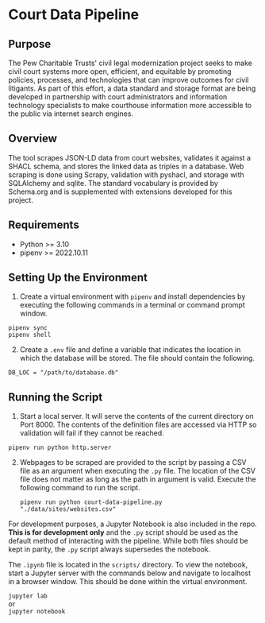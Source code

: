 # Court Data Pipeline

## Purpose

The Pew Charitable Trusts' civil legal modernization project seeks to make civil court systems more open, efficient, and equitable by promoting policies, processes, and technologies that can improve outcomes for civil litigants. As part of this effort, a data standard and storage format are being developed in partnership with court administrators and information technology specialists to make courthouse information more accessible to the public via internet search engines.

## Overview

The tool scrapes JSON-LD data from court websites, validates it against a SHACL schema, and stores the linked data as triples in a database. Web scraping is done using Scrapy, validation with pyshacl, and storage with SQLAlchemy and sqlite. The standard vocabulary is provided by Schema.org and is supplemented with extensions developed for this project.

## Requirements
- Python >= 3.10
- pipenv >= 2022.10.11


## Setting Up the Environment

1. Create a virtual environment with `pipenv` and install dependencies by executing the following commands in a terminal or command prompt window.
   
  `pipenv sync`  
  `pipenv shell`
  
2. Create a `.env` file and define a variable that indicates the location in which the database will be stored. The file should contain the following.

```
DB_LOC = "/path/to/database.db"
``` 
  
## Running the Script
1. Start a local server. It will serve the contents of the current directory on Port 8000. The contents of the definition files are accessed via HTTP so validation will fail if they cannot be reached.
  
 `pipenv run python http.server`
  
  
2. Webpages to be scraped are provided to the script by passing a CSV file as an argument when executing the `.py` file. The location of the CSV file does not matter as long as the path in argument is valid. Execute the following command to run the script.

	`pipenv run python court-data-pipeline.py "./data/sites/websites.csv"`


For development purposes, a Jupyter Notebook is also included in the repo. **This is for development only** and the `.py` script should be used as the default method of interacting with the pipeline. While both files should be kept in parity, the `.py` script always supersedes the notebook. 

The `.ipynb` file is located in the `scripts/` directory. To view the notebook, start a Jupyter server with the commands below and navigate to localhost in a browser window. This should be done within the virtual environment.

`jupyter lab`  
or  
`jupyter notebook`
